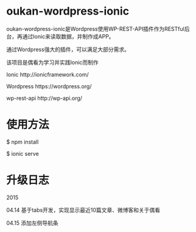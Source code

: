 # oukan-wordpress-ionic
<p>oukan-wordpress-ionic是Wordpress使用WP-REST-API插件作为RESTful后台，再通过Ionic来读取数据，并制作成APP。 </p>
<p>通过Wordpress强大的插件，可以满足大部分需求。</p>
<p>该项目是偶看为学习并实践Ionic而制作</p>

<p>Ionic http://ionicframework.com/</p>
<p>Wordpress https://wordpress.org/</p>
<p>wp-rest-api http://wp-api.org/</p>

# 使用方法
<p>$ npm install </p>
<p>$ ionic serve </p>

# 升级日志
<p>2015</p>
<p>04.14 基于tabs开发，实现显示最近10篇文章、微博客和关于偶看</p>
<p>04.15 添加左侧导航条</p>